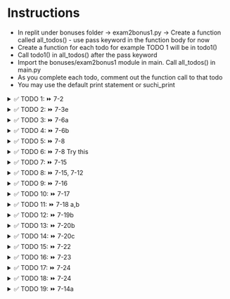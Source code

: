 # Instructions  

- In replit under bonuses folder -> exam2bonus1.py -> Create a function called all_todos() - use pass keyword in the function body for now
- Create a function for each todo for example TODO 1 will be in todo1()
- Call todo1() in all_todos() after the pass keyword
- Import the bonuses/exam2bonus1 module in main. Call all_todos() in main.py
- As you complete each todo, comment out the function call to that todo
- You may use the default print statement or suchi_print

<details>
  <summary>
    ✅ TODO 1: ⏩ 7-2
  </summary>
  Create and print an empty list
</details>


<details>
  <summary>
    ✅ TODO 2: ⏩ 7-3e
  </summary>
  Create and print a list with 5 values of your choice, they can be of any datatype
</details>


<details>
  <summary>
    ✅ TODO 3: ⏩ 7-6a
  </summary>
  Print the THIRD element of the student list<br>
  <code>student = [123678, "James Smith", "COSC", 3.67, [90, 95, 67]]</code>
</details>


<details>
  <summary>
    ✅ TODO 4: ⏩ 7-6b
  </summary>
  Print the value 3.67 from the student list using negative index<br>
  <code>student = [123678, "James Smith", "COSC", 3.67, [90, 95, 67]]</code>
</details>


<details>
  <summary>
    ✅ TODO 5: ⏩ 7-8
  </summary>
  Find the index position of `Bob Singer` and print it<br>
  <code>employee = ["28678", "Bob Singer", "HR", [90, 95, 67], ["Manager", "Supervisor", "Team Leader"]]</code>
</details>


<details>
  <summary>
    ✅ TODO 6: ⏩ 7-8 Try this
  </summary>
  Given <code>employee = ["28678", "Bob Singer", "HR", [90, 95, 67], ["Manager", "Supervisor", "Team Leader"]]</code><br>
  
  - Write an input statement to ask the user to enter an employee ID<br>
  - Find the index position for that employee id<br>
  - Using that index, find the department and print it (department is two indexes after the ID)<br>
  - 🚩 Important: If the user enters an employee ID other than "28678", an exception will be raised, so,
    - either use exception handling or
    - use the in operator to check
</details>


<details>
  <summary>
    ✅ TODO 7: ⏩ 7-15
  </summary>
  Calculate the min, max and sum of the list rounded to two decimals<br>
  <code>sales_data = [100.45, 102.697, 230.22, 115.715, 201.332, 118.56]</code>
</details>


<details>
  <summary>
    ✅ TODO 8: ⏩ 7-15, 7-12
  </summary>
  Calculate the average sales data<br>
  <code>sales_data = [100.45, 102.67, 230.22, 115.75, 201.33, 118.56]</code>
  💡 Hint: Use sum and len, also, answer = 144.83
</details>


<details>
  <summary>
    ✅ TODO 9: ⏩ 7-16
  </summary>
  Reverse the list and print it<br>
  <code>scores_list = [99, 98, 96, 94, 100, 92, 90]</code>  

  - 📜 `print(scores_list) should display [90, 92, 100, 94, 96, 98, 99]
</details>


<details>
  <summary>
    ✅ TODO 10: ⏩ 7-17
  </summary>
  Sort the elements of the list and print it<br>
  <code>sales_data = [100.45, 102.67, 230.22, 115.75, 201.33, 118.56]</code>  

  - 📜 `print(sales_data)` should display [100.45, 102.67, 115.75, 118.56, 201.33, 230.22]
</details>


<details>
  <summary>
    ✅ TODO 11: ⏩ 7-18 a,b
  </summary>
  Merge the two lists into one list named employee 
  
  - using the extend method and 
  - using the operator<br>
  <code>employee = ["28678", "Bob Singer", "HR"]</code><br>
  <code>more_data = ["08/01/1982", "bob@company.com" ]</code><br>

  - 📜 Final result when printed should be ["28678", "Bob Singer", "HR", "08/01/1982", "bob@company.com"]
</details>


<details>
  <summary>
    ✅ TODO 12: ⏩ 7-19b
  </summary>
  Convert employee list to a tuple and print the tuple<br>
  <code>employee = ["28678", "Bob Singer", "HR", [90, 95, 67], ["Manager", "Supervisor", "Team Leader"]]</code>
</details>


<details>
  <summary>
    ✅ TODO 13: ⏩ 7-20b
  </summary>
  Convert the string to a list with 7 elements and print the list<br>
  <code>weekdays = "Sunday;Monday;Tuesday;Wednesday;Thursday;Friday;Saturday"</code>
</details>


<details>
  <summary>
    ✅ TODO 14: ⏩ 7-20c
  </summary>
  Convert the list to a string that looks like this<br>
  <code>Sunday - Monday - Tuesday - Wednesday - Thursday - Friday - Saturday</code>
  <code>weekdays = ['Sunday', 'Monday', 'Tuesday', 'Wednesday', 'Thursday', 'Friday', 'Saturday']</code>
</details>




<details>
  <summary>
    ✅ TODO 15: ⏩ 7-22
  </summary>
  Clear the data from the list<br>
  <code>employee = ["28678", "Bob Singer", "HR", [90, 95, 67], ["Manager", "Supervisor", "Team Leader"]]</code>
</details>


<details>
  <summary>
    ✅ TODO 16: ⏩ 7-23
  </summary>
   Delete the list
  <code>sales = [100.45, 102.67, 230.22, 115.75, 201.33, 118.56]</code>
</details>


<details>
  <summary>
    ✅ TODO 17: ⏩ 7-24
  </summary>
  Get the slice that has elements Monday, Wednesday, Friday and print it
  <code>weeks = ["Sunday", "Monday", "Tuesday", "Wednesday", "Thursday", "Friday", "Saturday"]</code>

</details>


<details>
  <summary>
    ✅ TODO 18: ⏩ 7-24
  </summary>
  Get the slice that has elements Saturday, Thursday, Tuesday and print it
  <code>weeks = ["Sunday", "Monday", "Tuesday", "Wednesday", "Thursday", "Friday", "Saturday"]</code>

</details>


<details>
  <summary>
    ✅ TODO 19: ⏩ 7-14a
  </summary>
  Use a for loop to print each list element in a new line, all in lowercase
  <code>weeks = ["Sunday", "Monday", "Tuesday", "Wednesday", "Thursday", "Friday", "Saturday"]</code>

</details>
